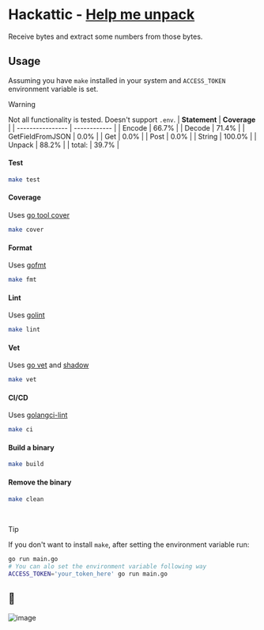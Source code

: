 # Hackattic - [Help me unpack](https://hackattic.com/challenges/help_me_unpack)

Receive bytes and extract some numbers from those bytes.

## Usage

Assuming you have `make` installed in your system and `ACCESS_TOKEN` environment variable is set.

> [!WARNING]
> Not all functionality is tested. Doesn't support `.env`.
> | **Statement**    | **Coverage** |
> | ---------------- | ------------ |
> | Encode           | 66.7%        |
> | Decode           | 71.4%        |
> | GetFieldFromJSON | 0.0%         |
> | Get              | 0.0%         |
> | Post             | 0.0%         |
> | String           | 100.0%       |
> | Unpack           | 88.2%        |
> | total:           | 39.7%        |

#### Test

```bash
make test
```

#### Coverage

Uses [go tool cover](https://pkg.go.dev/cmd/cover)

```bash
make cover
```

#### Format

Uses [gofmt](https://pkg.go.dev/cmd/gofmt)

```bash
make fmt
```

#### Lint

Uses [golint](https://pkg.go.dev/golang.org/x/lint/golint)

```bash
make lint
```

#### Vet

Uses [go vet](https://pkg.go.dev/cmd/vet) and [shadow](https://pkg.go.dev/golang.org/x/tools/go/analysis/passes/shadow)

```bash
make vet
```

#### CI/CD

Uses [golangci-lint](https://golangci-lint.run/)

```bash
make ci
```

#### Build a binary

```bash
make build
```

#### Remove the binary

```bash
make clean
```

</br>

> [!TIP]
> If you don't want to install `make`, after setting the environment variable run:

```bash
go run main.go
# You can alo set the environment variable following way
ACCESS_TOKEN='your_token_here' go run main.go
```

## 🎉

![image](https://github.com/therin/hackattic/assets/86803100/3a00f8ba-2d38-4a58-bd55-03cbf79a21ff)
